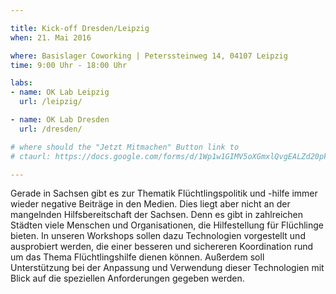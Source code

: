 ```yaml
---

title: Kick-off Dresden/Leipzig
when: 21. Mai 2016

where: Basislager Coworking | Peterssteinweg 14, 04107 Leipzig
time: 9:00 Uhr - 18:00 Uhr 

labs:
- name: OK Lab Leipzig
  url: /leipzig/

- name: OK Lab Dresden
  url: /dresden/

# where should the "Jetzt Mitmachen" Button link to
# ctaurl: https://docs.google.com/forms/d/1Wp1w1GIMV5oXGmxlQvgEALZd20pk33NtI0yThE0Qpow/viewform

---
```


Gerade in Sachsen gibt es zur Thematik Flüchtlingspolitik und -hilfe immer wieder negative Beiträge in den Medien. Dies liegt aber nicht an der mangelnden Hilfsbereitschaft der Sachsen. Denn es gibt in zahlreichen Städten viele Menschen und Organisationen, die Hilfestellung für Flüchlinge bieten. In unseren Workshops sollen dazu Technologien vorgestellt und ausprobiert werden, die einer besseren und sichereren Koordination rund um das Thema Flüchtlingshilfe dienen können. Außerdem soll Unterstützung bei der Anpassung und Verwendung dieser Technologien mit Blick auf die speziellen Anforderungen gegeben werden.

<!-- Wir freuen uns über Teilnehmerinnen, die Lust haben, mit ihren Fähigkeiten zu helfen und über Organisationen und Initiativen, die auf der Suche nach Unterstützung sind. 

Bitte meldet euch über das Formular an, wenn ihr teilnehmen wollt.-->
